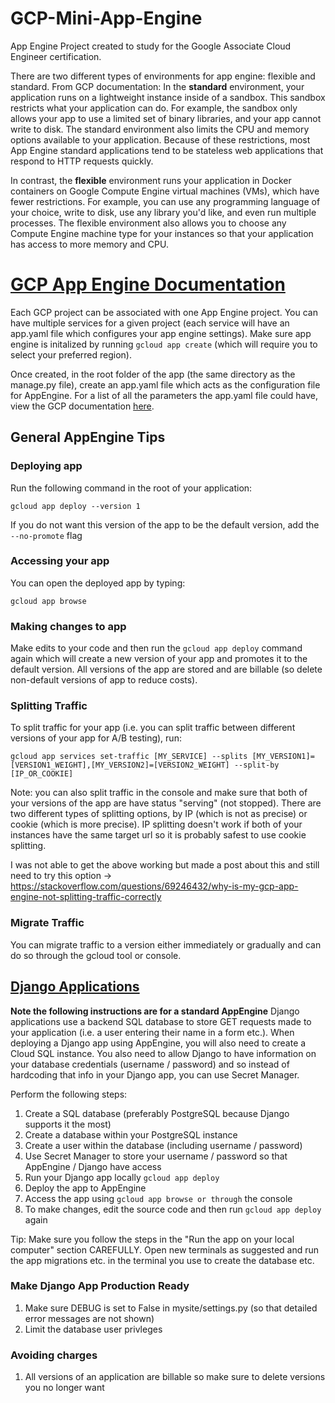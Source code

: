 # GCP-Mini-App-Engine
App Engine Project created to study for the Google Associate Cloud Engineer certification. 

There are two different types of environments for app engine: flexible and standard. From GCP documentation:
In the **standard** environment, your application runs on a lightweight instance inside of a sandbox. This sandbox restricts what your application can do. For example, the sandbox only allows your app to use a limited set of binary libraries, and your app cannot write to disk. The standard environment also limits the CPU and memory options available to your application. Because of these restrictions, most App Engine standard applications tend to be stateless web applications that respond to HTTP requests quickly.

In contrast, the **flexible** environment runs your application in Docker containers on Google Compute Engine virtual machines (VMs), which have fewer restrictions. For example, you can use any programming language of your choice, write to disk, use any library you'd like, and even run multiple processes. The flexible environment also allows you to choose any Compute Engine machine type for your instances so that your application has access to more memory and CPU.

# [GCP App Engine Documentation](https://cloud.google.com/python/django/appengine)
Each GCP project can be associated with one App Engine project. You can have multiple services for a given project (each service will have an app.yaml file which configures your app engine settings). Make sure app engine is initalized by running `gcloud app create` (which will require you to select your preferred region).

Once created, in the root folder of the app (the same directory as the manage.py file), create an app.yaml file which acts as the configuration file 
for AppEngine. For a list of all the parameters the app.yaml file could have, view the GCP documentation [here](https://cloud.google.com/appengine/docs/standard/python3/config/appref?authuser=2).
## General AppEngine Tips
### Deploying app
Run the following command in the root of your application:
```
gcloud app deploy --version 1
```
If you do not want this version of the app to be the default version, add the `--no-promote` flag


### Accessing your app
You can open the deployed app by typing:
```
gcloud app browse
```

### Making changes to app
Make edits to your code and then run the `gcloud app deploy` command again which will create a new version of your app and promotes it to the default version. All versions of the app are stored and are billable (so delete non-default versions of app to reduce costs).

### Splitting Traffic
To split traffic for your app (i.e. you can split traffic between different versions of your app for A/B testing), run:
```
gcloud app services set-traffic [MY_SERVICE] --splits [MY_VERSION1]=[VERSION1_WEIGHT],[MY_VERSION2]=[VERSION2_WEIGHT] --split-by [IP_OR_COOKIE]
```
Note: you can also split traffic in the console and make sure that both of your versions of the app are have status "serving" (not stopped). 
There are two different types of splitting options, by IP (which is not as precise) or cookie (which is more precise). IP splitting doesn't work if both of your instances have the same target url so it is probably safest to use cookie splitting. 

I was not able to get the above working but made a post about this and still need to try this option -> https://stackoverflow.com/questions/69246432/why-is-my-gcp-app-engine-not-splitting-traffic-correctly

### Migrate Traffic
You can migrate traffic to a version either immediately or gradually and can do so through the gcloud tool or console. 

## [Django Applications](https://cloud.google.com/python/django/appengine#macos-64-bit)
**Note the following instructions are for a standard AppEngine**
Django applications use a backend SQL database to store GET requests made to your application (i.e. a user entering their name in a form etc.). When deploying a Django app using AppEngine, you will also need to create a Cloud SQL instance. You also need to allow Django to have information on your database credentials (username / password) and so instead of hardcoding that info in your Django app, you can use Secret Manager.

Perform the following steps:
1. Create a SQL database (preferably PostgreSQL because Django supports it the most)
2. Create a database within your PostgreSQL instance
3. Create a user within the database (including username / password)
4. Use Secret Manager to store your username / password so that AppEngine / Django have access
5. Run your Django app locally `gcloud app deploy`
6. Deploy the app to AppEngine
7. Access the app using `gcloud app browse or through` the console
8. To make changes, edit the source code and then run `gcloud app deploy` again 

Tip: Make sure you follow the steps in the "Run the app on your local computer" section CAREFULLY. Open new terminals as suggested and run the app migrations etc. in the terminal you use to create the database etc. 

### Make Django App Production Ready
1. Make sure DEBUG is set to False in mysite/settings.py (so that detailed error messages are not shown)
2. Limit the database user privleges 

### Avoiding charges
1. All versions of an application are billable so make sure to delete versions you no longer want

